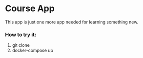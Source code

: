 # Course App

This app is just one more app needed for learning something new.

### How to try it:
1. git clone
2. docker-compose up

